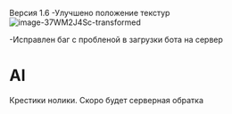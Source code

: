 Версия 1.6
-Улучшено положение текстур 
![image-37WM2J4Sc-transformed](https://user-images.githubusercontent.com/119739400/223755574-d30b2d55-fd55-460c-bd8a-dd338558c863.png)

-Исправлен баг с пробленой в загрузки бота на сервер 

# AI
Крестики нолики. Скоро будет серверная обратка  
